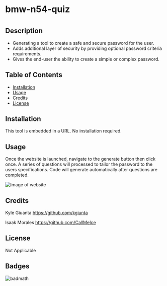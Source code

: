 # bmw-n54-quiz

# <bmw-n54-quiz>

## Description

- Generating a tool to create a safe and secure password for the user.
- Adds additional layer of security by providing optional password criteria requirements.
- Gives the end-user the ability to create a simple or complex password.

## Table of Contents

- [Installation](#installation)
- [Usage](#usage)
- [Credits](#credits)
- [License](#license)

## Installation

This tool is embedded in a URL. No installation required. 

## Usage

Once the website is launched, navigate to the generate button then click once. A series of questions will processed to tailor the 
password to the users specifications. Code will generate automatically after questions are completed.

![Image of website](assets/images/passwordgenerator.png)

## Credits

Kyle Giuanta https://github.com/kgiunta

Isaak Morales https://github.com/CallMeIce

## License
Not Applicable

## Badges

![badmath](https://img.shields.io/github/languages/top/lernantino/badmath)
